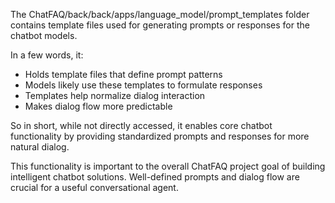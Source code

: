 The ChatFAQ/back/back/apps/language_model/prompt_templates folder contains template files used for generating prompts or responses for the chatbot models.

In a few words, it:

- Holds template files that define prompt patterns
- Models likely use these templates to formulate responses
- Templates help normalize dialog interaction
- Makes dialog flow more predictable

So in short, while not directly accessed, it enables core chatbot functionality by providing standardized prompts and responses for more natural dialog.

This functionality is important to the overall ChatFAQ project goal of building intelligent chatbot solutions. Well-defined prompts and dialog flow are crucial for a useful conversational agent.
